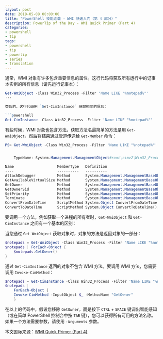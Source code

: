 ```yaml
---
layout: post
date: 2018-05-08 00:00:00
title: "PowerShell 技能连载 - WMI 快速入门（第 4 部分）"
description: PowerTip of the Day - WMI Quick Primer (Part 4)
categories:
- powershell
- tip
tags:
- powershell
- tip
- powertip
- series
- translation
---
```

通常，WMI 对象有许多包含重要信息的属性。这行代码将获取所有运行中的记事本实例的所有信息（请先运行记事本）：

```powershell
Get-WmiObject -Class Win32_Process -Filter 'Name LIKE "%notepad%"'
···

类似的，这行代码用 `Get-CimInstance` 获取相同的信息：

```powershell
Get-CimInstance -Class Win32_Process -Filter 'Name LIKE "%notepad%"'
```

有些时候，WMI 对象也包含方法。获取方法名最简单的方法是用 `Get-WmiObject`，然后将结果通过管道传送给 `Get-Member` 命令：

```powershell
PS> Get-WmiObject -Class Win32_Process -Filter 'Name LIKE "%notepad%"' | Get-Member -MemberType *method


    TypeName: System.Management.ManagementObject#root\cimv2\Win32_Process

Name                    MemberType   Definition
----                    ----------   ----------
AttachDebugger          Method       System.Management.ManagementBaseObject AttachDebugger()
GetAvailableVirtualSize Method       System.Management.ManagementBaseObject GetAvailableVirtualSize()
GetOwner                Method       System.Management.ManagementBaseObject GetOwner()
GetOwnerSid             Method       System.Management.ManagementBaseObject GetOwnerSid()
SetPriority             Method       System.Management.ManagementBaseObject SetPriority(System.Int32 Priority)
Terminate               Method       System.Management.ManagementBaseObject Terminate(System.UInt32 Reason)
ConvertFromDateTime     ScriptMethod System.Object ConvertFromDateTime();
ConvertToDateTime       ScriptMethod System.Object ConvertToDateTime();
```

要调用一个方法，例如获取一个进程的所有者时，`Get-WmiObject` 和 `Get-CimInstance` 之间有一个基本的区别：

当您通过 `Get-WmiObject` 获取对象时，对象的方法是返回对象的一部分：

```powershell
$notepads = Get-WmiObject -Class Win32_Process -Filter 'Name LIKE "%notepad%"'
$notepads | ForEach-Object {
    $notepads.GetOwner()
}
```

通过 `Get-CimInstance` 返回的对象不包含 WMI 方法。要调用 WMI 方法，您需要调用 `Invoke-CimMethod`：

```powershell
$notepads = Get-CimInstance -Class Win32_Process -Filter 'Name LIKE "%notepad%"'
$notepads |
    ForEach-Object {
    Invoke-CimMethod -InputObject $_ -MethodName "GetOwner"
    }
```

在以上的代码中，假设您移除 `GetOwner`，而是按下 `CTRL` + `SPACE` 键调出智能感知（或在简单 PowerShell 控制台中按 `TAB` 键），您可以获得所有可用的方法名称。如果一个方法需要参数，请使用 `-Arguments` 参数。

<!--more-->
本文国际来源：[WMI Quick Primer (Part 4)](http://community.idera.com/powershell/powertips/b/tips/posts/wmi-quick-primer-part-4)
